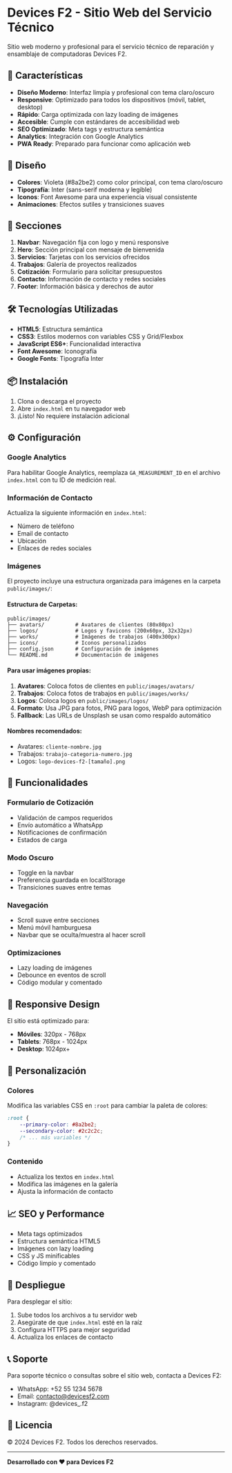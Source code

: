 # Devices F2 - Sitio Web del Servicio Técnico

Sitio web moderno y profesional para el servicio técnico de reparación y ensamblaje de computadoras Devices F2.

## 🚀 Características

- **Diseño Moderno**: Interfaz limpia y profesional con tema claro/oscuro
- **Responsive**: Optimizado para todos los dispositivos (móvil, tablet, desktop)
- **Rápido**: Carga optimizada con lazy loading de imágenes
- **Accesible**: Cumple con estándares de accesibilidad web
- **SEO Optimizado**: Meta tags y estructura semántica
- **Analytics**: Integración con Google Analytics
- **PWA Ready**: Preparado para funcionar como aplicación web

## 🎨 Diseño

- **Colores**: Violeta (#8a2be2) como color principal, con tema claro/oscuro
- **Tipografía**: Inter (sans-serif moderna y legible)
- **Iconos**: Font Awesome para una experiencia visual consistente
- **Animaciones**: Efectos sutiles y transiciones suaves

## 📱 Secciones

1. **Navbar**: Navegación fija con logo y menú responsive
2. **Hero**: Sección principal con mensaje de bienvenida
3. **Servicios**: Tarjetas con los servicios ofrecidos
4. **Trabajos**: Galería de proyectos realizados
5. **Cotización**: Formulario para solicitar presupuestos
6. **Contacto**: Información de contacto y redes sociales
7. **Footer**: Información básica y derechos de autor

## 🛠️ Tecnologías Utilizadas

- **HTML5**: Estructura semántica
- **CSS3**: Estilos modernos con variables CSS y Grid/Flexbox
- **JavaScript ES6+**: Funcionalidad interactiva
- **Font Awesome**: Iconografía
- **Google Fonts**: Tipografía Inter

## 📦 Instalación

1. Clona o descarga el proyecto
2. Abre `index.html` en tu navegador web
3. ¡Listo! No requiere instalación adicional

## ⚙️ Configuración

### Google Analytics
Para habilitar Google Analytics, reemplaza `GA_MEASUREMENT_ID` en el archivo `index.html` con tu ID de medición real.

### Información de Contacto
Actualiza la siguiente información en `index.html`:
- Número de teléfono
- Email de contacto
- Ubicación
- Enlaces de redes sociales

### Imágenes
El proyecto incluye una estructura organizada para imágenes en la carpeta `public/images/`:

#### Estructura de Carpetas:
```
public/images/
├── avatars/          # Avatares de clientes (80x80px)
├── logos/            # Logos y favicons (200x60px, 32x32px)
├── works/            # Imágenes de trabajos (400x300px)
├── icons/            # Iconos personalizados
├── config.json       # Configuración de imágenes
└── README.md         # Documentación de imágenes
```

#### Para usar imágenes propias:
1. **Avatares**: Coloca fotos de clientes en `public/images/avatars/`
2. **Trabajos**: Coloca fotos de trabajos en `public/images/works/`
3. **Logos**: Coloca logos en `public/images/logos/`
4. **Formato**: Usa JPG para fotos, PNG para logos, WebP para optimización
5. **Fallback**: Las URLs de Unsplash se usan como respaldo automático

#### Nombres recomendados:
- Avatares: `cliente-nombre.jpg`
- Trabajos: `trabajo-categoria-numero.jpg`
- Logos: `logo-devices-f2-[tamaño].png`

## 🎯 Funcionalidades

### Formulario de Cotización
- Validación de campos requeridos
- Envío automático a WhatsApp
- Notificaciones de confirmación
- Estados de carga

### Modo Oscuro
- Toggle en la navbar
- Preferencia guardada en localStorage
- Transiciones suaves entre temas

### Navegación
- Scroll suave entre secciones
- Menú móvil hamburguesa
- Navbar que se oculta/muestra al hacer scroll

### Optimizaciones
- Lazy loading de imágenes
- Debounce en eventos de scroll
- Código modular y comentado

## 📱 Responsive Design

El sitio está optimizado para:
- **Móviles**: 320px - 768px
- **Tablets**: 768px - 1024px
- **Desktop**: 1024px+

## 🔧 Personalización

### Colores
Modifica las variables CSS en `:root` para cambiar la paleta de colores:

```css
:root {
    --primary-color: #8a2be2;
    --secondary-color: #2c2c2c;
    /* ... más variables */
}
```

### Contenido
- Actualiza los textos en `index.html`
- Modifica las imágenes en la galería
- Ajusta la información de contacto

## 📈 SEO y Performance

- Meta tags optimizados
- Estructura semántica HTML5
- Imágenes con lazy loading
- CSS y JS minificables
- Código limpio y comentado

## 🚀 Despliegue

Para desplegar el sitio:
1. Sube todos los archivos a tu servidor web
2. Asegúrate de que `index.html` esté en la raíz
3. Configura HTTPS para mejor seguridad
4. Actualiza los enlaces de contacto

## 📞 Soporte

Para soporte técnico o consultas sobre el sitio web, contacta a Devices F2:
- WhatsApp: +52 55 1234 5678
- Email: contacto@devicesf2.com
- Instagram: @devices_.f2

## 📄 Licencia

© 2024 Devices F2. Todos los derechos reservados.

---

**Desarrollado con ❤️ para Devices F2**
